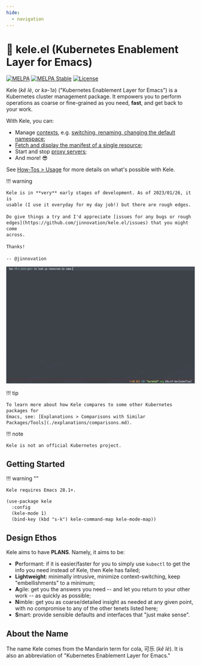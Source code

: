 ```yaml
---
hide:
  - navigation
---
```

# 🥤 kele.el (Kubernetes Enablement Layer for Emacs)

[![MELPA](https://melpa.org/packages/kele-badge.svg)](https://melpa.org/#/kele)
[![MELPA Stable](https://stable.melpa.org/packages/kele-badge.svg)](https://stable.melpa.org/#/kele)
[![License](https://img.shields.io/github/license/jinnovation/kele.el)](https://github.com/jinnovation/kele.el/blob/main/LICENSE)

Kele (*kě lè*, or *kə-ˈlə*) ("Kubernetes Enablement Layer for Emacs") is a
Kubernetes cluster management package. It empowers you to perform operations as
coarse or fine-grained as you need, **fast**, and get back to your work.

With Kele, you can:

- Manage [contexts], e.g. [switching, renaming, changing the default
  namespace](./how-tos/usage.md#contexts);
- [Fetch and display the manifest of a single
  resource](./how-tos/usage.md#displaying-a-single-resource);
- Start and stop [proxy servers](./how-tos/usage.md#managing-proxy-servers);
- And more! :sunglasses:

See [How-Tos > Usage](./how-tos/usage.md) for more details on what's possible
with Kele.

!!! warning

    Kele is in **very** early stages of development. As of 2023/01/26, it is
    usable (I use it everyday for my day job!) but there are rough edges.

    Do give things a try and I'd appreciate [issues for any bugs or rough
    edges](https://github.com/jinnovation/kele.el/issues) that you might come
    across.

    Thanks!

    -- @jinnovation

![](./img/demo.gif)

!!! tip

    To learn more about how Kele compares to some other Kubernetes packages for
    Emacs, see: [Explanations > Comparisons with Similar
    Packages/Tools](./explanations/comparisons.md).

!!! note

    Kele is not an official Kubernetes project.

## Getting Started

!!! warning ""

    Kele requires Emacs 28.1+.

```emacs-lisp
(use-package kele
  :config
  (kele-mode 1)
  (bind-key (kbd "s-k") kele-command-map kele-mode-map))
```

## Design Ethos

Kele aims to have **PLANS**. Namely, it aims to be:

- **P**erformant: if it is easier/faster for you to simply use `kubectl` to get
  the info you need instead of Kele, then Kele has failed;
- **Lightweight**: minimally intrusive, minimize context-switching, keep
  "embellishments" to a minimum;
- **A**gile: get you the answers you need -- and let you return to your other
  work -- as quickly as possible;
- **N**imble: get you as coarse/detailed insight as needed at any given point,
  with no compromise to any of the other tenets listed here;
- **S**mart: provide sensible defaults and interfaces that "just make sense".

## About the Name

The name Kele comes from the Mandarin term for cola, 可乐 (*kě lè*). It is
also an abbreviation of "Kubernetes Enablement Layer for Emacs."

[Embark]: https://github.com/oantolin/embark
[contexts]: https://kubernetes.io/docs/tasks/access-application-cluster/configure-access-multiple-clusters/
